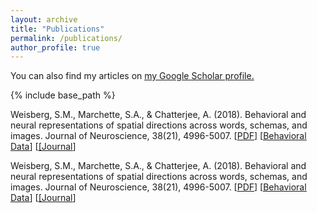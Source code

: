 ```yaml
---
layout: archive
title: "Publications"
permalink: /publications/
author_profile: true
---
```

You can also find my articles on <u><a href="https://scholar.google.com/citations?user=HxSZ5_MAAAAJ&hl=en">my Google Scholar profile</a>.</u>

{% include base_path %}


Weisberg, S.M., Marchette, S.A., & Chatterjee, A. (2018). Behavioral and neural representations of spatial directions across words, schemas, and images. Journal of Neuroscience, 38(21), 4996-5007.  [<u><a href="http://smweis.github.io/files/JNeuro_Weisberg_2018.pdf">PDF</a></u>]   [<u><a href="https://osf.io/djwfa/)">Behavioral Data</a></u>]   [<u><a href="http://www.jneurosci.org/content/early/2018/05/02/JNEUROSCI.3250-17.2018">[Journal</a></u>]


Weisberg, S.M., Marchette, S.A., & Chatterjee, A. (2018). Behavioral and neural representations of spatial directions across words, schemas, and images. Journal of Neuroscience, 38(21), 4996-5007.  [<u><a href="http://smweis.github.io/files/JNeuro_Weisberg_2018.pdf">PDF</a></u>]   [<u><a href="https://osf.io/djwfa/)">Behavioral Data</a></u>]   [<u><a href="http://www.jneurosci.org/content/early/2018/05/02/JNEUROSCI.3250-17.2018">[Journal</a></u>]
